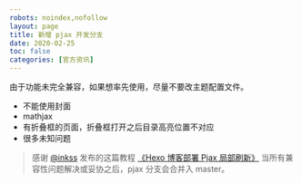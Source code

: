 ```yaml
---
robots: noindex,nofollow
layout: page
title: 新增 pjax 开发分支
date: 2020-02-25
toc: false
categories: [官方资讯]
---
```


由于功能未完全兼容，如果想率先使用，尽量不要改主题配置文件。

- 不能使用封面
- mathjax
- 有折叠框的页面，折叠框打开之后目录高亮位置不对应
- 很多未知问题

> 感谢 [@inkss](https://inkss.cn/) 发布的这篇教程 [《Hexo 博客部署 Pjax 局部刷新》](https://inkss.cn/blog/80b5f235/)
> 当所有兼容性问题解决或妥协之后，pjax 分支会合并入 master。
